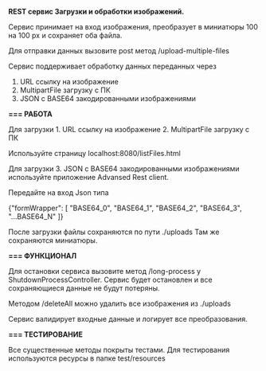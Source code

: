 **REST сервис Загрузки и обработки изображений.**

Сервис принимает на вход изображения, 
преобразует в миниатюры 100 на 100 px и сохраняет оба файла.

Для отправки данных вызовите post метод /upload-multiple-files

Сервис поддерживает обработку данных переданных через
1. URL ссылку на изображение 
2. MultipartFile загрузку с ПК
3. JSON с BASE64 закодированными изображениями 

**=== РАБОТА** 

Для загрузки 1. URL ссылку на изображение 2. MultipartFile загрузку с ПК

Используйте страницу localhost:8080/listFiles.html

Для загрузки 3. JSON с BASE64 закодированными изображениями
используйте приложение Advansed Rest client.

Передайте на вход Json типа

{"formWrapper":
[
  "BASE64_0", "BASE64_1", "BASE64_2", "BASE64_3", "...BASE64_N"
]}

После загрузки файлы сохраняются по пути ./uploads
Там же сохраняются миниатюры.


**=== ФУНКЦИОНАЛ**

Для остановки сервиса вызовите метод /long-process у ShutdownProcessController.
Сервис будет остановлен и все сохраняющиеся данные не будут потеряны.

Методом /deleteAll можно удалить все изображения из ./uploads

Сервис валидирует входные данные и логирует все преобразования.

**=== ТЕСТИРОВАНИЕ**

Все существенные методы покрыты тестами. 
Для тестирования используются ресурсы в папке test/resources



